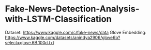 # Fake-News-Detection-Analysis-with-LSTM-Classification

Dataset: https://www.kaggle.com/c/fake-news/data
Glove Embedding: https://www.kaggle.com/datasets/anindya2906/glove6b?select=glove.6B.100d.txt
